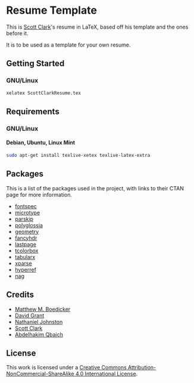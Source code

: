# Resume Template
This is [Scott Clark](https://github.com/sc932)'s resume in LaTeX, based off his template and the ones before it.

It is to be used as a template for your own resume.

## Getting Started
### GNU/Linux
```bash
xelatex ScottClarkResume.tex
```

## Requirements
### GNU/Linux
#### Debian, Ubuntu, Linux Mint
```bash
sudo apt-get install texlive-xetex texlive-latex-extra
```

## Packages
This is a list of the packages used in the project, with links to their CTAN page for more information.
* [fontspec](https://www.ctan.org/pkg/fontspec)
* [microtype](https://www.ctan.org/pkg/microtype)
* [parskip](https://www.ctan.org/pkg/parskip)
* [polyglossia](https://www.ctan.org/pkg/polyglossia)
* [geometry](https://www.ctan.org/pkg/geometry)
* [fancyhdr](https://www.ctan.org/pkg/fancyhdr)
* [lastpage](https://www.ctan.org/pkg/lastpage)
* [tcolorbox](https://www.ctan.org/pkg/tcolorbox)
* [tabularx](https://www.ctan.org/pkg/tabularx)
* [xparse](https://www.ctan.org/pkg/xparse)
* [hyperref](https://www.ctan.org/pkg/hyperref)
* [nag](https://www.ctan.org/pkg/nag)

## Credits
* [Matthew M. Boedicker](https://github.com/mmb)
* [David Grant](https://github.com/dgrant)
* [Nathaniel Johnston](https://github.com/nathanieljohnston)
* [Scott Clark](https://github.com/sc932)
* [Abdelhakim Qbaich](https://github.com/abdelq)

## License
This work is licensed under a [Creative Commons Attribution-NonCommercial-ShareAlike 4.0 International License](https://creativecommons.org/licenses/by-nc-sa/4.0/).
